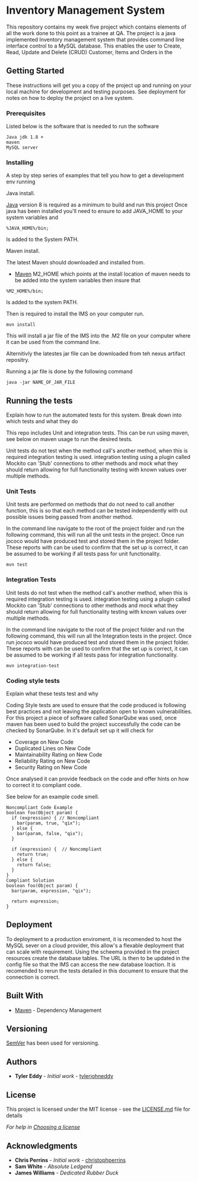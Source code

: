 # Inventory Management System

This repository contains my week five project which contains elements of all the work done to this point as a trainee at QA. The project is a java implemented Inventory management system that provides command line interface control to a MySQL database. This enables the user to Create, Read, Update and Delete (CRUD) Customer, Items and Orders in the  


## Getting Started

These instructions will get you a copy of the project up and running on your local machine for development and testing purposes. See deployment for notes on how to deploy the project on a live system.

### Prerequisites

Listed below is the software that is needed to run the software

```
Java jdk 1.8 +
maven
MySQL server
```

### Installing

A step by step series of examples that tell you how to get a development env running


Java install.

[Java](https://www.java.com/en/download) version 8 is required as a minimum to build and run this project 
Once java has been installed you'll need to ensure to add JAVA_HOME to your system variables and 

```
%JAVA_HOME%/bin;
```
Is added to the System PATH. 

Maven install.

The latest Maven should downloaded and installed from.
* [Maven](https://maven.apache.org/)
M2_HOME which points at the install location of maven needs to be added into the system variables
then insure that
```
%M2_HOME%/bin;
```
Is added to the system PATH.

Then is required to install the IMS on your computer run.

```
mvn install 
```
This will install a jar file of the IMS into the .M2 file on your computer where it can be used from the command line.

Alternitivly the latestes jar file can be downloaded from teh nexus artifact repositry.

Running a jar file is done by the following command
```
java -jar NAME_OF_JAR_FILE
```

## Running the tests

Explain how to run the automated tests for this system. Break down into which tests and what they do

This repo includes Unit and integration tests. This can be run using maven, see below on maven usage to run the desired tests.

Unit tests do not test when the method call's another method, when this is required integration testing is used. integration testing using a plugin called Mockito can 'Stub' connections to other methods and mock what they should return allowing for full functionality testing with known values over multiple methods. 

### Unit Tests 

Unit tests are performed on methods that do not need to call another function, this is so that each method can be tested independently with out possible issues being passed from another method.

In the command line navigate to the root of the project folder and run the following command, this will run all the unit tests in the project. Once run jococo would have produced test and stored them in the project folder. These reports with can be used to confirm that the set up is correct, it can be assumed to be working if all tests pass for unit functionality.

```
mvn test
```

### Integration Tests 

Unit tests do not test when the method call's another method, when this is required integration testing is used. integration testing using a plugin called Mockito can 'Stub' connections to other methods and mock what they should return allowing for full functionality testing with known values over multiple methods. 

In the command line navigate to the root of the project folder and run the following command, this will run all the Integration tests in the project. Once run jococo would have produced test and stored them in the project folder. These reports with can be used to confirm that the set up is correct, it can be assumed to be working if all tests pass for integration functionality.


```
mvn integration-test
```

### Coding style tests

Explain what these tests test and why

Coding Style tests are used to ensure that the code produced is following best practices and not leaving the application open to known vulnerabilities. 
For this project a piece of software called SonarQube was used, once maven has been used to build the project successfully the code can be checked by SonarQube.
In it's default set up it will check for 
* Coverage on New Code
* Duplicated Lines on New Code
* Maintainability Rating on New Code
* Reliability Rating on New Code
* Security Rating on New Code

Once analysed it can provide feedback on the code and offer hints on how to correct it to compliant code.

See below for an example code smell.


```
Noncompliant Code Example
boolean foo(Object param) {
  if (expression) { // Noncompliant
    bar(param, true, "qix");
  } else {
    bar(param, false, "qix");
  }

  if (expression) {  // Noncompliant
    return true;
  } else {
    return false;
  }
}
Compliant Solution
boolean foo(Object param) {
  bar(param, expression, "qix");

  return expression;
}
```

## Deployment

To deployment to a production enviroment, it is recomended to host the MySQL sever on a cloud provider, this allow's a flexable deployment that can scale with requirement.
Using the scheema provided in the project resources create the database tables. The URL is then to be updated in the config file so that the IMS can access the new database loaction.
It is recomended to rerun the tests detailed in this document to ensure that the connection is correct.



## Built With

* [Maven](https://maven.apache.org/) - Dependency Management

## Versioning

[SemVer](http://semver.org/) has been used for versioning.

## Authors

* **Tyler Eddy** - *Initial work* - [tylerjohneddy](https://github.com/tylerjohneddy)

## License

This project is licensed under the MIT license - see the [LICENSE.md](LICENSE.md) file for details 

*For help in [Choosing a license](https://choosealicense.com/)*

## Acknowledgments

* **Chris Perrins** - *Initial work* - [christophperrins](https://github.com/christophperrins)
* **Sam White** - *Absolute Ledgend*
* **James Williams** - *Dedicated Rubber Duck*

